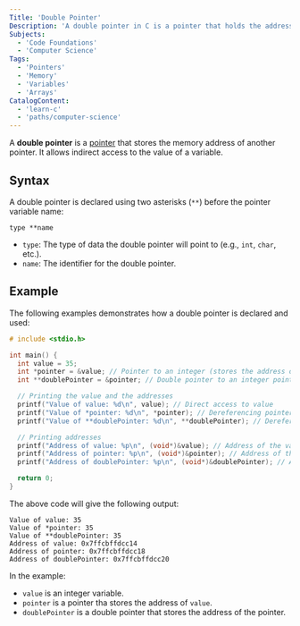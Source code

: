```yaml
---
Title: 'Double Pointer'
Description: 'A double pointer in C is a pointer that holds the address of another pointer.'
Subjects:
  - 'Code Foundations'
  - 'Computer Science'
Tags:
  - 'Pointers'
  - 'Memory'
  - 'Variables'
  - 'Arrays'
CatalogContent:
  - 'learn-c'
  - 'paths/computer-science'
---
```


A **double pointer** is a [pointer](https://www.codecademy.com/resources/docs/c/concepts/pointers/terms/pointer/pointer) that stores the memory address of another pointer. It allows indirect access to the value of a variable.

## Syntax

A double pointer is declared using two asterisks (`**`) before the pointer variable name:

```pseudo
type **name
```

- `type`: The type of data the double pointer will point to (e.g., `int`, `char`, etc.).
- `name`: The identifier for the double pointer.

## Example

The following examples demonstrates how a double pointer is declared and used:

```c
# include <stdio.h>

int main() {
  int value = 35;
  int *pointer = &value; // Pointer to an integer (stores the address of 'value')
  int **doublePointer = &pointer; // Double pointer to an integer pointer (stores the address of 'pointer')

  // Printing the value and the addresses
  printf("Value of value: %d\n", value); // Direct access to value
  printf("Value of *pointer: %d\n", *pointer); // Dereferencing pointer to access value
  printf("Value of **doublePointer: %d\n", **doublePointer); // Dereferencing double pointer twice to access value

  // Printing addresses
  printf("Address of value: %p\n", (void*)&value); // Address of the variable 'value'
  printf("Address of pointer: %p\n", (void*)&pointer); // Address of the pointer 'pointer'
  printf("Address of doublePointer: %p\n", (void*)&doublePointer); // Address of double pointer 'doublePointer'

  return 0;
}
```

The above code will give the following output:

```shell
Value of value: 35
Value of *pointer: 35
Value of **doublePointer: 35
Address of value: 0x7ffcbffdcc14
Address of pointer: 0x7ffcbffdcc18
Address of doublePointer: 0x7ffcbffdcc20
```

In the example:

- `value` is an integer variable.
- `pointer` is a pointer tha stores the address of `value`.
- `doublePointer` is a double pointer that stores the address of the pointer.
